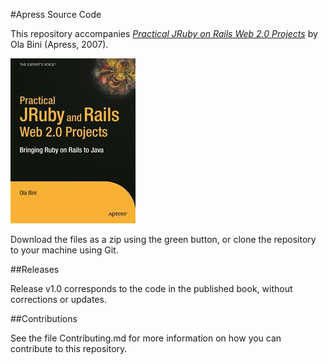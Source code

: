 #Apress Source Code

This repository accompanies [*Practical JRuby on Rails Web 2.0 Projects*](http://www.apress.com/9781590598818) by Ola Bini (Apress, 2007).

![Cover image](9781590598818.jpg)

Download the files as a zip using the green button, or clone the repository to your machine using Git.

##Releases

Release v1.0 corresponds to the code in the published book, without corrections or updates.

##Contributions

See the file Contributing.md for more information on how you can contribute to this repository.
